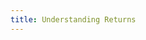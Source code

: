 ```yaml
---
title: Understanding Returns
---
```


<ExternalRedirect href="https://docs.uniswap.org/protocol/V2/concepts/advanced-topics/understanding-returns" />
